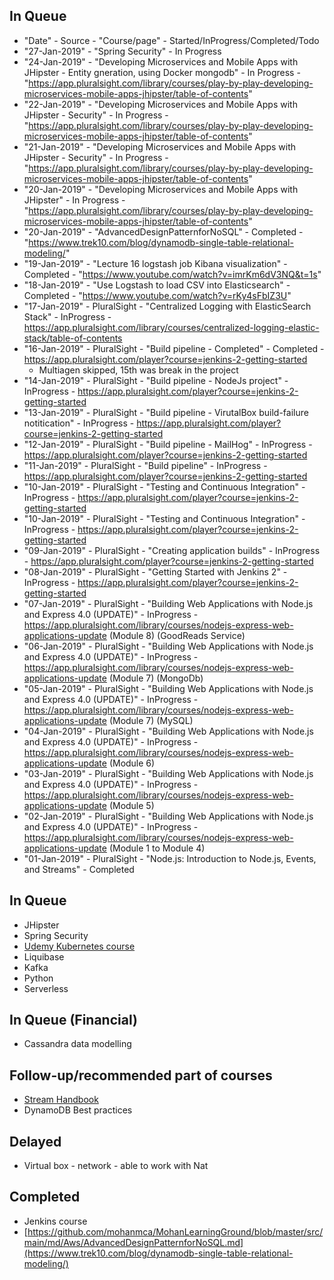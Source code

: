 ## In Queue
* "Date" - Source - "Course/page" - Started/InProgress/Completed/Todo
* "27-Jan-2019" - "Spring Security" - In Progress
* "24-Jan-2019" - "Developing Microservices and Mobile Apps with JHipster - Entity gneration, using Docker mongodb" - In Progress - "https://app.pluralsight.com/library/courses/play-by-play-developing-microservices-mobile-apps-jhipster/table-of-contents"
* "22-Jan-2019" - "Developing Microservices and Mobile Apps with JHipster - Security" - In Progress - "https://app.pluralsight.com/library/courses/play-by-play-developing-microservices-mobile-apps-jhipster/table-of-contents"
* "21-Jan-2019" - "Developing Microservices and Mobile Apps with JHipster - Security" - In Progress - "https://app.pluralsight.com/library/courses/play-by-play-developing-microservices-mobile-apps-jhipster/table-of-contents"
* "20-Jan-2019" - "Developing Microservices and Mobile Apps with JHipster" - In Progress - "https://app.pluralsight.com/library/courses/play-by-play-developing-microservices-mobile-apps-jhipster/table-of-contents"
* "20-Jan-2019" - "AdvancedDesignPatternforNoSQL" - Completed - "https://www.trek10.com/blog/dynamodb-single-table-relational-modeling/"
* "19-Jan-2019" - "Lecture 16 logstash job Kibana visualization" - Completed - "https://www.youtube.com/watch?v=imrKm6dV3NQ&t=1s"
* "18-Jan-2019" - "Use Logstash to load CSV into Elasticsearch" - Completed - "https://www.youtube.com/watch?v=rKy4sFbIZ3U"
* "17-Jan-2019" - PluralSight - "Centralized Logging with ElasticSearch Stack" - InProgress - https://app.pluralsight.com/library/courses/centralized-logging-elastic-stack/table-of-contents
* "16-Jan-2019" - PluralSight - "Build pipeline - Completed" - Completed - https://app.pluralsight.com/player?course=jenkins-2-getting-started
  * Multiagen skipped, 15th was break in the project
* "14-Jan-2019" - PluralSight - "Build pipeline - NodeJs project" - InProgress - https://app.pluralsight.com/player?course=jenkins-2-getting-started
* "13-Jan-2019" - PluralSight - "Build pipeline - VirutalBox build-failure notitication" - InProgress - https://app.pluralsight.com/player?course=jenkins-2-getting-started
* "12-Jan-2019" - PluralSight - "Build pipeline - MailHog" - InProgress - https://app.pluralsight.com/player?course=jenkins-2-getting-started
* "11-Jan-2019" - PluralSight - "Build pipeline" - InProgress - https://app.pluralsight.com/player?course=jenkins-2-getting-started
* "10-Jan-2019" - PluralSight - "Testing and Continuous Integration" - InProgress - https://app.pluralsight.com/player?course=jenkins-2-getting-started
* "10-Jan-2019" - PluralSight - "Testing and Continuous Integration" - InProgress - https://app.pluralsight.com/player?course=jenkins-2-getting-started
* "09-Jan-2019" - PluralSight - "Creating application builds" - InProgress - https://app.pluralsight.com/player?course=jenkins-2-getting-started
* "08-Jan-2019" - PluralSight - "Getting Started with Jenkins 2" - InProgress - https://app.pluralsight.com/player?course=jenkins-2-getting-started
* "07-Jan-2019" - PluralSight - "Building Web Applications with Node.js and Express 4.0 (UPDATE)" - InProgress - https://app.pluralsight.com/library/courses/nodejs-express-web-applications-update  (Module 8) (GoodReads Service)
* "06-Jan-2019" - PluralSight - "Building Web Applications with Node.js and Express 4.0 (UPDATE)" - InProgress - https://app.pluralsight.com/library/courses/nodejs-express-web-applications-update  (Module 7) (MongoDb)
* "05-Jan-2019" - PluralSight - "Building Web Applications with Node.js and Express 4.0 (UPDATE)" - InProgress - https://app.pluralsight.com/library/courses/nodejs-express-web-applications-update  (Module 7) (MySQL)
* "04-Jan-2019" - PluralSight - "Building Web Applications with Node.js and Express 4.0 (UPDATE)" - InProgress - https://app.pluralsight.com/library/courses/nodejs-express-web-applications-update  (Module 6)
* "03-Jan-2019" - PluralSight - "Building Web Applications with Node.js and Express 4.0 (UPDATE)" - InProgress - https://app.pluralsight.com/library/courses/nodejs-express-web-applications-update  (Module 5)
* "02-Jan-2019" - PluralSight - "Building Web Applications with Node.js and Express 4.0 (UPDATE)" - InProgress - https://app.pluralsight.com/library/courses/nodejs-express-web-applications-update (Module 1 to Module 4)
* "01-Jan-2019" - PluralSight - "Node.js: Introduction to Node.js, Events, and Streams" - Completed


## In Queue
* JHipster
* Spring Security
* [Udemy Kubernetes course](https://www.udemy.com/learn-devops-the-complete-kubernetes-course/?couponCode=KUBERNETES_GITHUB)
* Liquibase
* Kafka
* Python
* Serverless

## In Queue (Financial)
* Cassandra data modelling


## Follow-up/recommended part of courses
* [Stream Handbook](https://github.com/substack/stream-handbook)
* DynamoDB Best practices

## Delayed
* Virtual box - network - able to work with Nat

## Completed
* Jenkins course
* [https://github.com/mohanmca/MohanLearningGround/blob/master/src/main/md/Aws/AdvancedDesignPatternforNoSQL.md](https://www.trek10.com/blog/dynamodb-single-table-relational-modeling/)

